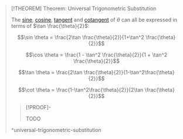 >[!THEOREM] Theorem: Universal Trigonometric Substitution
>
>The [sine](Real%20Sine%20Function/Real%20Sine%20Function.md), [cosine](Real%20Cosine%20Function/Real%20Cosine%20Function.md), [tangent](Real%20Tangent%20Function/Real%20Tangent%20Function.md) and [cotangent](Real%20Cotangent%20Substitution/Real%20Cotangent%20Function.md) of $\theta$ can all be expressed in terms of $\tan \frac{\theta}{2}$:
>
>$$\sin \theta = \frac{2\tan \frac{\theta}{2}}{1+\tan^2 \frac{\theta}{2}}$$
>
>$$\cos \theta = \frac{1 - \tan^2 \frac{\theta}{2}}{1 + \tan^2 \frac{\theta}{2}}$$
>
>$$\tan \theta = \frac{2\tan \frac{\theta}{2}}{1-\tan^2\frac{\theta}{2}}$$
>
>$$\cot \theta = \frac{1-\tan^2\frac{\theta}{2}}{2\tan \frac{\theta}{2}}$$
>
>>[!PROOF]-
>>
>>TODO
>>
>
>^universal-trigonometric-substitution
>